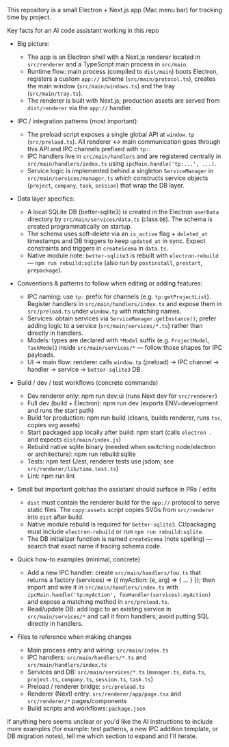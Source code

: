 This repository is a small Electron + Next.js app (Mac menu bar) for tracking time by project.

Key facts for an AI code assistant working in this repo
- Big picture:
  - The app is an Electron shell with a Next.js renderer located in `src/renderer` and a TypeScript main process in `src/main`.
  - Runtime flow: main process (compiled to `dist/main`) boots Electron, registers a custom `app://` scheme (`src/main/protocol.ts`), creates the main window (`src/main/windows.ts`) and the tray (`src/main/tray.ts`).
  - The renderer is built with Next.js; production assets are served from `dist/renderer` via the `app://` handler.

- IPC / integration patterns (most important):
  - The preload script exposes a single global API at `window.tp` (`src/preload.ts`). All renderer ↔ main communication goes through this API and IPC channels prefixed with `tp:`.
  - IPC handlers live in `src/main/handlers` and are registered centrally in `src/main/handlers/index.ts` using `ipcMain.handle('tp:...', ...)`.
  - Service logic is implemented behind a singleton `ServiceManager` in `src/main/services/manager.ts` which constructs service objects (`project`, `company`, `task`, `session`) that wrap the DB layer.

- Data layer specifics:
  - A local SQLite DB (better-sqlite3) is created in the Electron `userData` directory by `src/main/services/data.ts` (class `DB`). The schema is created programmatically on startup.
  - The schema uses soft-delete via an `is_active` flag + `deleted_at` timestamps and DB triggers to keep `updated_at` in sync. Expect constraints and triggers in `createScema` in `data.ts`.
  - Native module note: `better-sqlite3` is rebuilt with `electron-rebuild` — `npm run rebuild:sqlite` (also run by `postinstall`, `prestart`, `prepackage`).

- Conventions & patterns to follow when editing or adding features:
  - IPC naming: use `tp:` prefix for channels (e.g. `tp:getProjectList`). Register handlers in `src/main/handlers/index.ts` and expose them in `src/preload.ts` under `window.tp` with matching names.
  - Services: obtain services via `ServiceManager.getInstance()`; prefer adding logic to a service (`src/main/services/*.ts`) rather than directly in handlers.
  - Models: types are declared with `*Model` suffix (e.g. `ProjectModel`, `TaskModel`) inside `src/main/services/*` — follow those shapes for IPC payloads.
  - UI → main flow: renderer calls `window.tp` (preload) → IPC channel → handler → service → `better-sqlite3` DB.

- Build / dev / test workflows (concrete commands)
  - Dev renderer only: npm run dev:ui  (runs Next dev for `src/renderer`)
  - Full dev (build + Electron): npm run dev  (exports ENV=development and runs the start path)
  - Build for production: npm run build (cleans, builds renderer, runs `tsc`, copies svg assets)
  - Start packaged app locally after build: npm start  (calls `electron .` and expects `dist/main/index.js`)
  - Rebuild native sqlite binary (needed when switching node/electron or architecture): npm run rebuild:sqlite
  - Tests: npm test (Jest, renderer tests use jsdom; see `src/renderer/lib/time.test.ts`)
  - Lint: npm run lint

- Small but important gotchas the assistant should surface in PRs / edits
  - `dist` must contain the renderer build for the `app://` protocol to serve static files. The `copy:assets` script copies SVGs from `src/renderer` into `dist` after build.
  - Native module rebuild is required for `better-sqlite3`. CI/packaging must include `electron-rebuild` or run `npm run rebuild:sqlite`.
  - The DB initializer function is named `createScema` (note spelling) — search that exact name if tracing schema code.

- Quick how-to examples (minimal, concrete)
  - Add a new IPC handler: create `src/main/handlers/foo.ts` that returns a factory (services) => ({ myAction: (e, arg) => { ... } }); then import and wire it in `src/main/handlers/index.ts` with `ipcMain.handle('tp:myAction', fooHandler(services).myAction)` and expose a matching method in `src/preload.ts`.
  - Read/update DB: add logic to an existing service in `src/main/services/*` and call it from handlers; avoid putting SQL directly in handlers.

- Files to reference when making changes
  - Main process entry and wiring: `src/main/index.ts`
  - IPC handlers: `src/main/handlers/*.ts` and `src/main/handlers/index.ts`
  - Services and DB: `src/main/services/*.ts` (`manager.ts`, `data.ts`, `project.ts`, `company.ts`, `session.ts`, `task.ts`)
  - Preload / renderer bridge: `src/preload.ts`
  - Renderer (Next) entry: `src/renderer/app/page.tsx` and `src/renderer/*` pages/components
  - Build scripts and workflows: `package.json`

If anything here seems unclear or you'd like the AI instructions to include more examples (for example: test patterns, a new IPC addition template, or DB migration notes), tell me which section to expand and I'll iterate.
